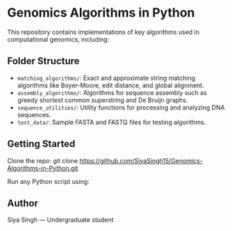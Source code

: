 # Genomics Algorithms in Python

This repository contains implementations of key algorithms used in computational genomics, including:

##  Folder Structure

- `matching_algorithms/`: Exact and approximate string matching algorithms like Boyer-Moore, edit distance, and global alignment.
- `assembly_algorithms/`: Algorithms for sequence assembly such as greedy shortest common superstring and De Bruijn graphs.
- `sequence_utilities/`: Utility functions for processing and analyzing DNA sequences.
- `test_data/`: Sample FASTA and FASTQ files for testing algorithms.

##  Getting Started

Clone the repo:
git clone https://github.com/SiyaSingh15/Genomics-Algorithms-in-Python.git

Run any Python script using:

##  Author

Siya Singh — Undergraduate student 
